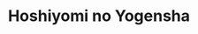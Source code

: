 --- 
title: "Hoshiyomi no Yogensha"
publishdate: "2019-5-11T16:48:46+02:00"
src: "https://365manga.net/manga/hoshiyomi-no-yogensha"
image: "https://data.365manga.net/images/thumbnails/19371-hoshiyomi-no-yogensha.jpg"
description: "From Aerandria Scans: The uncommon fortune-teller Grand is the one who rules Dene, a big country. Tia, an assassin, was sent there to assassinate him! Already lost the will to live and failed her mission as an assassin, Tia was saved by Riis, the head of Grand’s guards. Gradually, Tia starts to regain her will to live, however…?!"
---